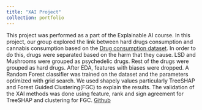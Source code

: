 ```yaml
---
title: "XAI Project"
collection: portfolio
---
```


This project was performed as a part of the Explainable AI course. In this project, our group explored the link between hard drugs consumption and cannabis consumption based on the [Drug consumption dataset](https://arxiv.org/abs/1506.06297). In order to do this, drugs were separated based on the harm that they cause. LSD and Mushrooms were grouped as psychedelic drugs. Rest of the drugs were grouped as hard drugs. After EDA, features with biases were dropped. A Random Forest classifier was trained on the dataset and the parameters optimized with grid search. We used shapely values particularly TreeSHAP and Forest Guided Clustering(FGC) to explain the results. The validation of the XAI methods was done using feature, rank and sign agreement for TreeSHAP and clustering for FGC. [Github](https://github.com/AlbertNegura/XAI-UM-Project) 
